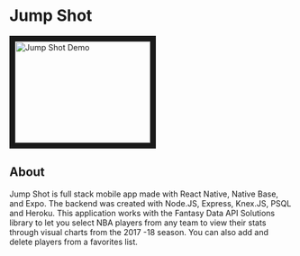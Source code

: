 

# Jump Shot
<a href="https://youtu.be/eAmfqdueXM8?feature=player_embedded&v=YOUTUBE_eAmfqdueXM8
" target="_blank"><img src="http://img.youtube.com/vi/eAmfqdueXM8/0.jpg" 
alt="Jump Shot Demo" width="240" height="180" border="10" /></a>



## About

Jump Shot is full stack mobile app made with React Native,
Native Base, and Expo. The backend was created with Node.JS, 
Express, Knex.JS, PSQL and Heroku. This application works with
the Fantasy Data API Solutions library to let you select NBA players
from any team to view their stats through visual charts from the
2017 -18 season.
You can also add and delete players from a favorites list.
